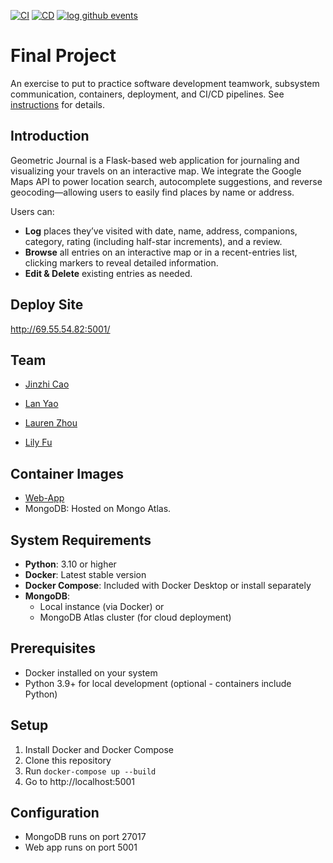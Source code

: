 [![CI](https://github.com/software-students-spring2025/5-final-lastone/actions/workflows/ci.yml/badge.svg)](https://github.com/software-students-spring2025/5-final-lastone/actions/workflows/ci.yml)
[![CD](https://github.com/software-students-spring2025/5-final-lastone/actions/workflows/cd.yml/badge.svg)](https://github.com/software-students-spring2025/5-final-lastone/actions/workflows/cd.yml)
[![log github events](https://github.com/software-students-spring2025/5-final-lastone/actions/workflows/event-logger.yml/badge.svg)](https://github.com/software-students-spring2025/5-final-lastone/actions/workflows/event-logger.yml)

# Final Project

An exercise to put to practice software development teamwork, subsystem communication, containers, deployment, and CI/CD pipelines. See [instructions](./instructions.md) for details.

## Introduction
Geometric Journal is a Flask-based web application for journaling and visualizing your travels on an interactive map. We integrate the Google Maps API to power location search, autocomplete suggestions, and reverse geocoding—allowing users to easily find places by name or address.

Users can:

- **Log** places they’ve visited with date, name, address, companions, category, rating (including half-star increments), and a review.
- **Browse** all entries on an interactive map or in a recent-entries list, clicking markers to reveal detailed information.
- **Edit & Delete** existing entries as needed.

## Deploy Site

http://69.55.54.82:5001/ 

## Team

- [Jinzhi Cao](https://github.com/eth3r3aI)

- [Lan Yao](https://github.com/ziiiimu)

- [Lauren Zhou](https://github.com/laurenlz)

- [Lily Fu](https://github.com/fulily0325)

## Container Images
- [Web-App](https://hub.docker.com/r/eth3r3ai/lastone)
- MongoDB: Hosted on Mongo Atlas.

## System Requirements

- **Python**: 3.10 or higher
- **Docker**: Latest stable version
- **Docker Compose**: Included with Docker Desktop or install separately
- **MongoDB**: 
  - Local instance (via Docker) or 
  - MongoDB Atlas cluster (for cloud deployment)

## Prerequisites

- Docker installed on your system
- Python 3.9+ for local development (optional - containers include Python)

## Setup

1. Install Docker and Docker Compose
2. Clone this repository
3. Run `docker-compose up --build`
4. Go to http://localhost:5001

## Configuration

- MongoDB runs on port 27017
- Web app runs on port 5001